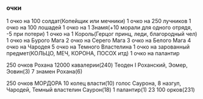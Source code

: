 ### очки
1 очко на 100 солдат(Копейщик или мечники)
1 очко на 250 лучников
1 очко на 100 лошадей
1 очко на 1 Знамя(+10 морали для одного отрядя, -5 при потери)
1 очко на 1 Король(Герцог принц, леди, благородный чел)
1 очко на Бурого Мага
2 очко на Серего Мага
3 очко на Белого Мага
4 очко на Чародея
5 очко на Темного Властелина
1 очко на зарованный предмет(КОЛЬЦО, МЕЧ, КОРОНА, ПОСОХ итд)
1 очко на палантир

250 очков Рохана
12000 кавалерии(240)
Теоден I Роханский, Эомер, Эовин(3)
7 знамен Рохана(6)

250  очков МОРДОРА
10 колец власти(10)
голос Саурона, 8 назгул, Чародей, Темный властелин Саурон(18)
1 палантир(1)
23 100 орков(231)
